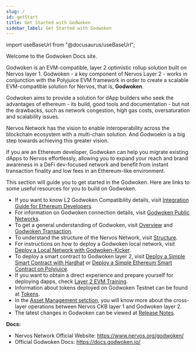 ```yaml
---
slug: /
id: getStart
title: Get Started with Godwoken
sidebar_label: Get Started with Godwoken
---
```

import useBaseUrl from "@docusaurus/useBaseUrl";

Welcome to the Godwoken Docs site.

Godwoken is an EVM-compatible, layer 2 optimistic rollup solution built on Nervos layer 1. Godwoken - a key component of Nervos Layer 2 - works in conjunction with the Polyjuice EVM framework in order to create a scalable EVM-compatible solution for Nervos, that is, **Godwoken**.

Godwoken aims to provide a solution for dApp builders who seek the advantages of ethereum - its build, good tools and documentation - but not the drawbacks, such as network congestion, high gas costs, oversaturation and scalability issues.

Nervos Network has the vision to enable interoperability across the blockchain ecosystem with a multi-chain solution. And Godwoekn is a big step towards achieving this greater vision.

If you are an Ethereum developer, Godwoken can help you migrate existing dApps to Nervos effortlessly, allowing you to expand your reach and brand awareness in a DeFi dev-focused network and benefit from instant transaction finality and low fees in an Ethereum-like environment.

This section will guide you to get started in the Godwoken. Here are links to some useful resources for you to build on Godwoken.

- If you want to know L2 Godwoken Compatibility details, visit [Integration Guide for Ethereum Developers](integration.md).
- For information on Godwoken connection details, visit [Godwoken Public Networks](connectionInfo.md).
- To get a general understanding of Godwoken, visit [Overview](overview.md) and [Godwoken Transaction](gwtxLife.md).
- To understand the structure of the Nervos Network, visit [Structure](structure.md).
- For instructions on how to deploy a Godwoken local network, visit [Deploy a Local Network with Godwoken-Kicker](deployLocalNetwork.md).
- To deploy a smart contract to Godwoken layer 2, visit [Deploy a Simple Smart Contract with Hardhat](deployContractHardhat.md) or [Deploy a Simple Ethereum Smart Contract on Polyjuice](evmTask2.md).
- If you want to obtain a direct experience and prepare yourself for deploying dapps, check [Layer 2 EVM Training](evmIntro.md).
- Information about tokens deployed on Godwoken Testnet can be found at [Tokens](tokens.md).
- In the [Asset Management setction](fastWithdrawal.md), you will know more about the cross-layer operations between Nervos CKB layer 1 and Godwoken layer 2.
- The latest changes in Godwoken can be viewed at [Release Notes](releaseNote.md).


**Docs:**

- Nervos Network Official Website: https://www.nervos.org/godwoken/
- Official Godwoken Docs: https://docs.godwoken.io/